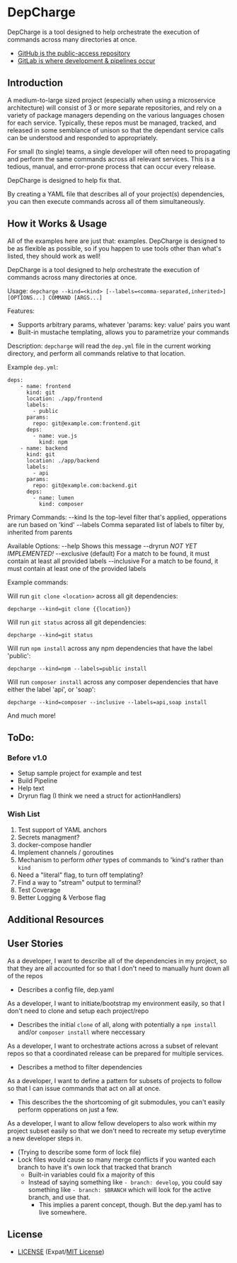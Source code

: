 # DepCharge

DepCharge is a tool designed to help orchestrate the execution of commands across many directories at once.

* [GitHub is the public-access repository](https://github.com/centerorbit/depcharge)
* [GitLab is where development & pipelines occur](https://gitlab.com/centerorbit/depcharge)

## Introduction
A medium-to-large sized project (especially when using a microservice architecture) will consist of 3 or more separate repositories, and rely on a variety of package managers depending on the various languages chosen for each service. Typically, these repos must be managed, tracked, and released in some semblance of unison so that the dependant service calls can be understood and responded to appropriately.

For small (to single) teams, a single developer will often need to propagating and perform the same commands across all relevant services. This is a tedious, manual, and error-prone process that can occur every release.

DepCharge is designed to help fix that.

By creating a YAML file that describes all of your project(s) dependencies, you can then execute commands across all of them simultaneously.

## How it Works & Usage
All of the examples here are just that: examples. DepCharge is designed to be as flexible as possible, so if you happen to use tools other than what's listed, they should work as well!

DepCharge is a tool designed to help orchestrate the execution of commands across many directories at once.

Usage: `depcharge --kind=<kind> [--labels=<comma-separated,inherited>] [OPTIONS...] COMMAND [ARGS...]`

Features:
* Supports arbitrary params, whatever 'params: key: value' pairs you want
* Built-in mustache templating, allows you to parametrize your commands

Description:
`depcharge` will read the `dep.yml` file in the current working directory, and
perform all commands relative to that location.

Example `dep.yml`:
```
deps:
    - name: frontend
      kind: git
      location: ./app/frontend
      labels:
        - public
      params:
        repo: git@example.com:frontend.git
      deps:
        - name: vue.js
          kind: npm
    - name: backend
      kind: git
      location: ./app/backend
      labels:
        - api
      params:
        repo: git@example.com:backend.git
      deps:
        - name: lumen
          kind: composer
```

Primary Commands:
 --kind		Is the top-level filter that's applied, opperations are run based on 'kind'
 --labels	Comma separated list of labels to filter by, inherited from parents

Available Options:
 --help			Shows this message
 --dryrun		*NOT YET IMPLEMENTED!*
 --exclusive	(default) For a match to be found, it must contain at least all provided labels
 --inclusive   	For a match to be found, it must contain at least one of the provided labels

Example commands:

Will run `git clone <location>` across all git dependencies:

	depcharge --kind=git clone {{location}}
	
Will run `git status` across all git dependencies:

	depcharge --kind=git status
	
Will run `npm install` across any npm dependencies that have the label 'public':

	depcharge --kind=npm --labels=public install
	
Will run `composer install` across any composer dependencies that have either the label 'api', or 'soap':

	depcharge --kind=composer --inclusive --labels=api,soap install
	
And much more!


## ToDo:
### Before v1.0
* Setup sample project for example and test
* Build Pipeline
* Help text
* Dryrun flag (I think we need a struct for actionHandlers)

### Wish List
1. Test support of YAML anchors
2. Secrets managment?
3. docker-compose handler
4. Implement channels / goroutines
5. Mechanism to perform _other_ types of commands to 'kind's rather than `kind`
6. Need a "literal" flag, to turn off templating?
7. Find a way to "stream" output to terminal?
8. Test Coverage
9. Better Logging & Verbose flag


## Additional Resources



## User Stories

As a developer, I want to describe all of the dependencies in my project, so that they are all accounted for so that I don't need to manually hunt down all of the repos
* Describes a config file, dep.yaml

As a developer, I want to initiate/bootstrap my environment easily, so that I don't need to clone and setup each project/repo
* Describes the initial `clone` of all, along with potentially a `npm install` and/or `composer install` where neccessary

As a developer, I want to orchestrate actions across a subset of relevant repos so that a coordinated release can be prepared for multiple services.
* Describes a method to filter dependencies

As a developer, I want to define a pattern for subsets of projects to follow so that I can issue commands that act on all at once.
* This describes the the shortcoming of git submodules, you can't easily perform opperations on just a few.

As a developer, I want to allow fellow developers to also work within my project subset easily so that we don't need to recreate my setup everytime a new developer steps in.
* (Trying to describe some form of lock file)
* Lock files would cause so many merge conflicts if you wanted each branch to have it's own lock that tracked that branch
  * Built-in variables could fix a majority of this
  * Instead of saying something like `- branch: develop`, you could say something like `- branch: $BRANCH` which will look for the active branch, and use that.
     * This implies a parent concept, though. But the dep.yaml has to live somewhere.



## License

- [LICENSE](LICENSE) (Expat/[MIT License][MIT])

[MIT]: http://www.opensource.org/licenses/MIT "The MIT License (MIT)"